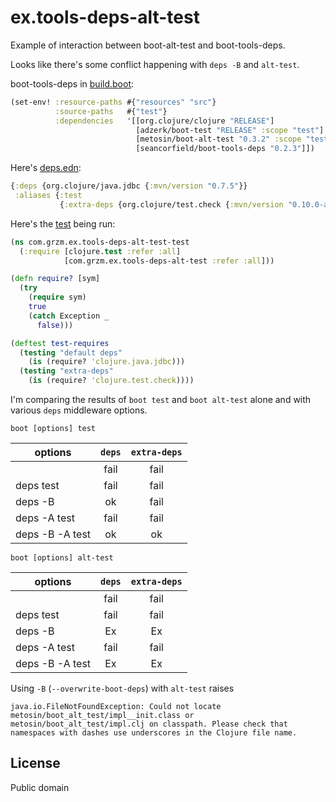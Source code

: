# ex.tools-deps-alt-test

Example of interaction between boot-alt-test and boot-tools-deps.

Looks like there's some conflict happening with `deps -B` and `alt-test`.

boot-tools-deps in [build.boot](build.boot):

```clojure
(set-env! :resource-paths #{"resources" "src"}
          :source-paths   #{"test"}
          :dependencies   '[[org.clojure/clojure "RELEASE"]
                            [adzerk/boot-test "RELEASE" :scope "test"]
                            [metosin/boot-alt-test "0.3.2" :scope "test"]
                            [seancorfield/boot-tools-deps "0.2.3"]])
```

Here's [deps.edn](deps.edn):

```clojure
{:deps {org.clojure/java.jdbc {:mvn/version "0.7.5"}}
 :aliases {:test
           {:extra-deps {org.clojure/test.check {:mvn/version "0.10.0-alpha2"}}}}}
```

Here's the [test](test/com/grzm/ex/tools_deps_alt_test_test.clj) being run:

```clojure
(ns com.grzm.ex.tools-deps-alt-test-test
  (:require [clojure.test :refer :all]
            [com.grzm.ex.tools-deps-alt-test :refer :all]))

(defn require? [sym]
  (try
    (require sym)
    true
    (catch Exception _
      false)))

(deftest test-requires
  (testing "default deps"
    (is (require? 'clojure.java.jdbc)))
  (testing "extra-deps"
    (is (require? 'clojure.test.check))))

```

I'm comparing the results of `boot test` and `boot alt-test` alone and
with various `deps` middleware options.

    boot [options] test

 options         | `deps` | `extra-deps`
-----------------|:------:|:-----------:
 <none>          | fail   | fail
 deps test       | fail   | fail
 deps -B         |  ok    | fail
 deps -A test    | fail   | fail
 deps -B -A test |  ok    |  ok


    boot [options] alt-test

 options         | `deps` | `extra-deps`
-----------------|:------:|:-----------:
 <none>          | fail   | fail
 deps test       | fail   | fail
 deps -B         |  Ex    |  Ex
 deps -A test    | fail   | fail
 deps -B -A test |  Ex    |  Ex

Using `-B` (`--overwrite-boot-deps`) with `alt-test` raises

    java.io.FileNotFoundException: Could not locate metosin/boot_alt_test/impl__init.class or metosin/boot_alt_test/impl.clj on classpath. Please check that namespaces with dashes use underscores in the Clojure file name.

## License

Public domain
